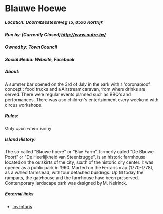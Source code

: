 # Blauwe Hoewe
##### Location: Doorniksesteenweg 15, 8500 Kortrijk
##### Run by: (Currently Closed) http://www.outre.be/
##### Owned by: Town Council
##### Social Media: Website, Facebook

##### About:  
A summer bar opened on the 3rd of July in the park with a 'coronaproof concept': food trucks and a Airstream caravan, from where drinks are served. There were regular events planned such as BBQ's and performances. There was also children's entertainment every weekend with circus workshops.

##### Rules:
Only open when sunny

##### Island History:
The so-called "Blauwe hoeve" or “Blue Farm”, formerly called "De Blauwe Poort" or "De Heerlijkheid van Steenbrugge", is an historic farmhouse located on the outskirts of the city, south of the historic city center. It was opened as a public park in 1960. Marked on the Ferraris map (1770-1778), as a walled farmstead, with four detached buildings. Up till today the ramparts, the gatehouse and the farmhouse have been preserved. Contemporary landscape park was designed by M. Neirinck.

##### External links
- [Inventaris](https://inventaris.onroerenderfgoed.be/erfgoedobjecten/59454)
